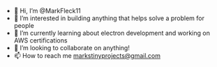 - 👋 Hi, I’m @MarkFleck11
- 👀 I’m interested in building anything that helps solve a problem for people
- 🌱 I’m currently learning about electron development and working on AWS certifications
- 💞️ I’m looking to collaborate on anything!
- 📫 How to reach me markstinyprojects@gmail.com

<!---
MarkFleck11/MarkFleck11 is a ✨ special ✨ repository because its `README.md` (this file) appears on your GitHub profile.
You can click the Preview link to take a look at your changes.
--->
